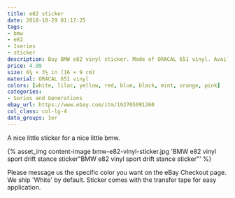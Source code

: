 ```yaml
---
title: e82 sticker
date: 2018-10-29 01:17:25
tags:
- bmw
- e82
- 1series
- sticker
description: Buy BMW e82 vinyl sticker. Made of ORACAL 651 vinyl. Available in different colors.
price: 4.99
size: 6¼ × 3½ in (16 × 9 cm)
material: ORACAL 651 vinyl
colors: [white, lilac, yellow, red, blue, black, mint, orange, pink]
categories:
- Series and Generations
ebay_url: https://www.ebay.com/itm/192705091260
col_class: col-lg-4
data_groups: 1er
---
```


A nice little sticker for a nice little bmw.

<!-- more -->
{% asset_img content-image bmw-e82-vinyl-sticker.jpg 'BMW e82 vinyl sport drift stance sticker"BMW e82 vinyl sport drift stance sticker"' %}

Please message us the specific color you want on the eBay Checkout page. We ship 'White' by default. Sticker comes with the transfer tape for easy application.
